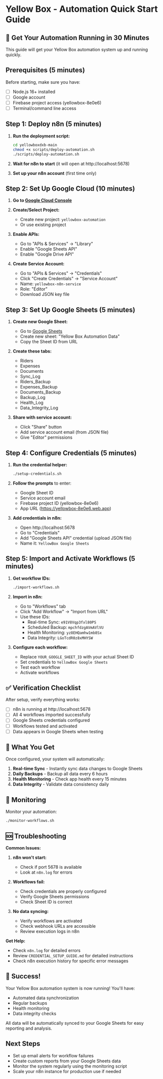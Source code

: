# Yellow Box - Automation Quick Start Guide

## 🚀 Get Your Automation Running in 30 Minutes

This guide will get your Yellow Box automation system up and running quickly.

## Prerequisites (5 minutes)

Before starting, make sure you have:
- [ ] Node.js 16+ installed
- [ ] Google account
- [ ] Firebase project access (yellowbox-8e0e6)
- [ ] Terminal/command line access

## Step 1: Deploy n8n (5 minutes)

1. **Run the deployment script:**
   ```bash
   cd yellowboxdxb-main
   chmod +x scripts/deploy-automation.sh
   ./scripts/deploy-automation.sh
   ```

2. **Wait for n8n to start** (it will open at http://localhost:5678)

3. **Set up your n8n account** (first time only)

## Step 2: Set Up Google Cloud (10 minutes)

1. **Go to [Google Cloud Console](https://console.cloud.google.com/)**

2. **Create/Select Project:**
   - Create new project: `yellowbox-automation`
   - Or use existing project

3. **Enable APIs:**
   - Go to "APIs & Services" → "Library"
   - Enable "Google Sheets API"
   - Enable "Google Drive API"

4. **Create Service Account:**
   - Go to "APIs & Services" → "Credentials"
   - Click "Create Credentials" → "Service Account"
   - Name: `yellowbox-n8n-service`
   - Role: "Editor"
   - Download JSON key file

## Step 3: Set Up Google Sheets (5 minutes)

1. **Create new Google Sheet:**
   - Go to [Google Sheets](https://sheets.google.com/)
   - Create new sheet: "Yellow Box Automation Data"
   - Copy the Sheet ID from URL

2. **Create these tabs:**
   - Riders
   - Expenses
   - Documents
   - Sync_Log
   - Riders_Backup
   - Expenses_Backup
   - Documents_Backup
   - Backup_Log
   - Health_Log
   - Data_Integrity_Log

3. **Share with service account:**
   - Click "Share" button
   - Add service account email (from JSON file)
   - Give "Editor" permissions

## Step 4: Configure Credentials (5 minutes)

1. **Run the credential helper:**
   ```bash
   ./setup-credentials.sh
   ```

2. **Follow the prompts** to enter:
   - Google Sheet ID
   - Service account email
   - Firebase project ID (yellowbox-8e0e6)
   - App URL (https://yellowbox-8e0e6.web.app)

3. **Add credentials in n8n:**
   - Open http://localhost:5678
   - Go to "Credentials"
   - Add "Google Sheets API" credential (upload JSON file)
   - Name it: `YellowBox Google Sheets`

## Step 5: Import and Activate Workflows (5 minutes)

1. **Get workflow IDs:**
   ```bash
   ./import-workflows.sh
   ```

2. **Import in n8n:**
   - Go to "Workflows" tab
   - Click "Add Workflow" → "Import from URL"
   - Use these IDs:
     - Real-time Sync: `e91V8Vqp3fxl80PS`
     - Scheduled Backup: `mpchfdzgAVmAVlVU`
     - Health Monitoring: `yz8EHQamhw1mb8Sx`
     - Data Integrity: `LGoTcdR0z8xMHYSW`

3. **Configure each workflow:**
   - Replace `YOUR_GOOGLE_SHEET_ID` with your actual Sheet ID
   - Set credentials to `YellowBox Google Sheets`
   - Test each workflow
   - Activate workflows

## ✅ Verification Checklist

After setup, verify everything works:

- [ ] n8n is running at http://localhost:5678
- [ ] All 4 workflows imported successfully
- [ ] Google Sheets credentials configured
- [ ] Workflows tested and activated
- [ ] Data appears in Google Sheets when testing

## 🎯 What You Get

Once configured, your system will automatically:

1. **Real-time Sync** - Instantly sync data changes to Google Sheets
2. **Daily Backups** - Backup all data every 6 hours
3. **Health Monitoring** - Check app health every 15 minutes
4. **Data Integrity** - Validate data consistency daily

## 🔧 Monitoring

Monitor your automation:
```bash
./monitor-workflows.sh
```

## 🆘 Troubleshooting

**Common Issues:**

1. **n8n won't start:**
   - Check if port 5678 is available
   - Look at `n8n.log` for errors

2. **Workflows fail:**
   - Check credentials are properly configured
   - Verify Google Sheets permissions
   - Check Sheet ID is correct

3. **No data syncing:**
   - Verify workflows are activated
   - Check webhook URLs are accessible
   - Review execution logs in n8n

**Get Help:**
- Check `n8n.log` for detailed errors
- Review `CREDENTIAL_SETUP_GUIDE.md` for detailed instructions
- Check n8n execution history for specific error messages

## 🎉 Success!

Your Yellow Box automation system is now running! You'll have:
- Automated data synchronization
- Regular backups
- Health monitoring
- Data integrity checks

All data will be automatically synced to your Google Sheets for easy reporting and analysis.

## Next Steps

- Set up email alerts for workflow failures
- Create custom reports from your Google Sheets data
- Monitor the system regularly using the monitoring script
- Scale your n8n instance for production use if needed